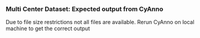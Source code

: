 ### Multi Center Dataset: Expected output from CyAnno
Due to file size restrictions not all files are available. Rerun CyAnno on local machine to get the correct output
